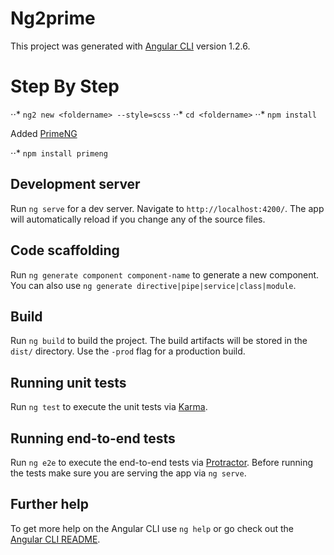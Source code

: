 # Ng2prime

This project was generated with [Angular CLI](https://github.com/angular/angular-cli) version 1.2.6.


# Step By Step
⋅⋅* `ng2 new <foldername> --style=scss`
⋅⋅* `cd <foldername>`
⋅⋅* `npm install`

Added [PrimeNG](https://www.primefaces.org/primeng/#/)

⋅⋅* `npm install primeng`

## Development server

Run `ng serve` for a dev server. Navigate to `http://localhost:4200/`. The app will automatically reload if you change any of the source files.

## Code scaffolding

Run `ng generate component component-name` to generate a new component. You can also use `ng generate directive|pipe|service|class|module`.

## Build

Run `ng build` to build the project. The build artifacts will be stored in the `dist/` directory. Use the `-prod` flag for a production build.

## Running unit tests

Run `ng test` to execute the unit tests via [Karma](https://karma-runner.github.io).

## Running end-to-end tests

Run `ng e2e` to execute the end-to-end tests via [Protractor](http://www.protractortest.org/).
Before running the tests make sure you are serving the app via `ng serve`.

## Further help

To get more help on the Angular CLI use `ng help` or go check out the [Angular CLI README](https://github.com/angular/angular-cli/blob/master/README.md).
